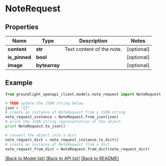 # NoteRequest


## Properties
Name | Type | Description | Notes
------------ | ------------- | ------------- | -------------
**content** | **str** | Text content of the note. | [optional] 
**is_pinned** | **bool** |  | [optional] 
**image** | **bytearray** |  | [optional] 

## Example

```python
from groundlight_openapi_client.models.note_request import NoteRequest

# TODO update the JSON string below
json = "{}"
# create an instance of NoteRequest from a JSON string
note_request_instance = NoteRequest.from_json(json)
# print the JSON string representation of the object
print NoteRequest.to_json()

# convert the object into a dict
note_request_dict = note_request_instance.to_dict()
# create an instance of NoteRequest from a dict
note_request_from_dict = NoteRequest.from_dict(note_request_dict)
```
[[Back to Model list]](../README.md#documentation-for-models) [[Back to API list]](../README.md#documentation-for-api-endpoints) [[Back to README]](../README.md)


